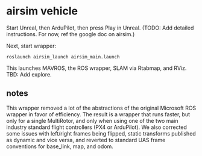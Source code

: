 # airsim vehicle

Start Unreal, then ArduPilot, then press Play in Unreal. (TODO: Add detailed instructions. For now, ref the google doc on airsim.)

Next, start wrapper:

`roslaunch airsim_launch airsim_main.launch`

This launches MAVROS, the ROS wrapper, SLAM via Rtabmap, and RViz. TBD: Add explore.

## notes

This wrapper removed a lot of the abstractions of the original Microsoft ROS wrapper in favor of efficiency. The result is a wrapper that runs faster, but only for a single MultiRotor, and only when using one of the two main industry standard flight controllers (PX4 or ArduPilot). We also corrected some issues with left/right frames being flipped, static transforms published as dynamic and vice versa, and reverted to standard UAS frame conventions for base_link, map, and odom.